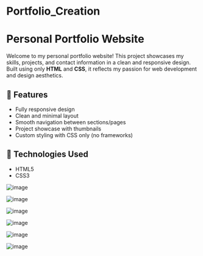 # Portfolio_Creation

# Personal Portfolio Website

Welcome to my personal portfolio website! This project showcases my skills, projects, and contact information in a clean and responsive design. Built using only **HTML** and **CSS**, it reflects my passion for web development and design aesthetics.

## 🎨 Features

- Fully responsive design
- Clean and minimal layout
- Smooth navigation between sections/pages
- Project showcase with thumbnails
- Custom styling with CSS only (no frameworks)

## 🔧 Technologies Used

- HTML5
- CSS3

  
![image](https://github.com/user-attachments/assets/f61f7364-8449-4101-94af-751893355c38)

![image](https://github.com/user-attachments/assets/e99c901d-e03b-4daf-a412-a407f9fa0c55)

![image](https://github.com/user-attachments/assets/c4796716-f3cc-4d43-91d0-9e30d0cf25b9)

![image](https://github.com/user-attachments/assets/35106d92-b184-4d96-80d5-2b0f804e3062)

![image](https://github.com/user-attachments/assets/7ce651ee-4391-4bf0-9345-330a1804257f)

![image](https://github.com/user-attachments/assets/9befab04-b15e-4857-b679-7d77e5d9aaed)



